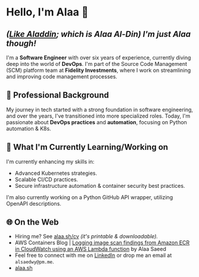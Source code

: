 # Hello, I'm Alaa 👋
## _([Like Aladdin](https://en.wikipedia.org/wiki/Aladdin_(name)); which is Alaa Al-Din) I'm just Alaa though!_

I'm a **Software Engineer** with over six years of experience, currently diving deep into the world of **DevOps**. I'm part of the Source Code Management (SCM) platform team at **Fidelity Investments**, where I work on streamlining and improving code management processes.

## 💼 Professional Background

My journey in tech started with a strong foundation in software engineering, and over the years, I've transitioned into more specialized roles. Today, I'm passionate about **DevOps practices** and **automation**, focusing on Python automation & K8s.


## 📘 What I'm Currently Learning/Working on

I'm currently enhancing my skills in:
- Advanced Kubernetes strategies.
- Scalable CI/CD practices.
- Secure infrastructure automation & container security best practices. 

I'm also currently working on a Python GitHub API wrapper, utilizing OpenAPI descriptions. 


## 🌐 On the Web
- Hiring me? See [alaa.sh/cv](https://alaa.sh/cv) _(it's printable & downloadable)._
- AWS Containers Blog | [Logging image scan findings from Amazon ECR in CloudWatch using an AWS Lambda function](https://aws.amazon.com/blogs/containers/logging-image-scan-findings-from-amazon-ecr-in-cloudwatch-using-an-aws-lambda-function/) by Alaa Saeed
- Feel free to connect with me on [LinkedIn](https://www.linkedin.com/in/alsaedwy/) or drop me an email at `alsaedwy@pm.me`.
- [alaa.sh](https://alaa.sh)

